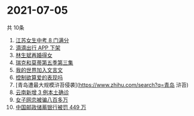 # 2021-07-05
  共 10条

  <!-- BEGIN -->
  <!-- 最后更新时间:Mon Jul 05 2021 23:10:09 GMT+0000 (Coordinated Universal Time) -->
  1. [江苏女生中考 8 门满分](https://www.zhihu.com/search?q=中考)
1. [滴滴出行 APP 下架](https://www.zhihu.com/search?q=滴滴下架)
1. [林生斌再婚得女](https://www.zhihu.com/search?q=林生斌)
1. [瑞克和莫蒂第五季第三集](https://www.zhihu.com/search?q=瑞克和莫蒂)
1. [我的世界加入文言文](https://www.zhihu.com/search?q=我的世界)
1. [控制欲算爱的表现吗](https://www.zhihu.com/search?q=扑通扑通的心)
1. [青岛遭最大规模浒苔侵袭](https://www.zhihu.com/search?q=青岛 浒苔)
1. [云南新增 3 例本土确诊](https://www.zhihu.com/search?q=云南疫情)
1. [女子网恋被骗八百多万](https://www.zhihu.com/search?q=网恋被骗)
1. [中国邮政储蓄银行被罚 449 万](https://www.zhihu.com/search?q=中国邮政储蓄银行)
  <!-- END -->
  
